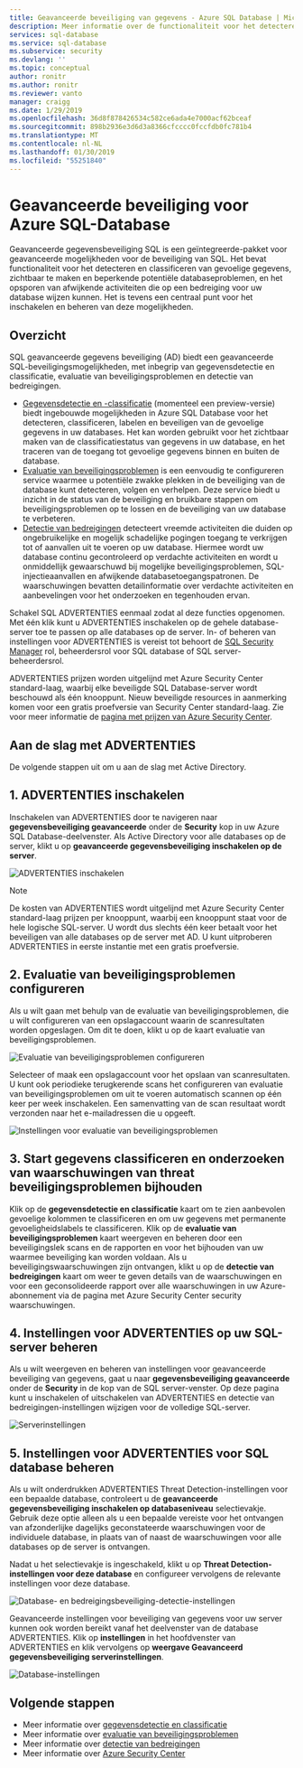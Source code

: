 ```yaml
---
title: Geavanceerde beveiliging van gegevens - Azure SQL Database | Microsoft Docs
description: Meer informatie over de functionaliteit voor het detecteren en classificeren van gevoelige gegevens, beheren van uw databaseproblemen en opsporen van afwijkende activiteiten die op een bedreiging voor uw Azure SQL database wijzen kunnen.
services: sql-database
ms.service: sql-database
ms.subservice: security
ms.devlang: ''
ms.topic: conceptual
author: ronitr
ms.author: ronitr
ms.reviewer: vanto
manager: craigg
ms.date: 1/29/2019
ms.openlocfilehash: 36d8f878426534c582ce6ada4e7000acf62bceaf
ms.sourcegitcommit: 898b2936e3d6d3a8366cfcccc0fccfdb0fc781b4
ms.translationtype: MT
ms.contentlocale: nl-NL
ms.lasthandoff: 01/30/2019
ms.locfileid: "55251840"
---
```

# <a name="advanced-data-security-for-azure-sql-database"></a>Geavanceerde beveiliging voor Azure SQL-Database

Geavanceerde gegevensbeveiliging SQL is een geïntegreerde-pakket voor geavanceerde mogelijkheden voor de beveiliging van SQL. Het bevat functionaliteit voor het detecteren en classificeren van gevoelige gegevens, zichtbaar te maken en beperkende potentiële databaseproblemen, en het opsporen van afwijkende activiteiten die op een bedreiging voor uw database wijzen kunnen. Het is tevens een centraal punt voor het inschakelen en beheren van deze mogelijkheden. 

## <a name="overview"></a>Overzicht

SQL geavanceerde gegevens beveiliging (AD) biedt een geavanceerde SQL-beveiligingsmogelijkheden, met inbegrip van gegevensdetectie en classificatie, evaluatie van beveiligingsproblemen en detectie van bedreigingen. 

- [Gegevensdetectie en -classificatie](sql-database-data-discovery-and-classification.md) (momenteel een preview-versie) biedt ingebouwde mogelijkheden in Azure SQL Database voor het detecteren, classificeren, labelen en beveiligen van de gevoelige gegevens in uw databases. Het kan worden gebruikt voor het zichtbaar maken van de classificatiestatus van gegevens in uw database, en het traceren van de toegang tot gevoelige gegevens binnen en buiten de database.
- [Evaluatie van beveiligingsproblemen](sql-vulnerability-assessment.md) is een eenvoudig te configureren service waarmee u potentiële zwakke plekken in de beveiliging van de database kunt detecteren, volgen en verhelpen. Deze service biedt u inzicht in de status van de beveiliging en bruikbare stappen om beveiligingsproblemen op te lossen en de beveiliging van uw database te verbeteren.
- [Detectie van bedreigingen](sql-database-threat-detection-overview.md) detecteert vreemde activiteiten die duiden op ongebruikelijke en mogelijk schadelijke pogingen toegang te verkrijgen tot of aanvallen uit te voeren op uw database. Hiermee wordt uw database continu gecontroleerd op verdachte activiteiten en wordt u onmiddellijk gewaarschuwd bij mogelijke beveiligingsproblemen, SQL-injectieaanvallen en afwijkende databasetoegangspatronen. De waarschuwingen bevatten detailinformatie over verdachte activiteiten en aanbevelingen voor het onderzoeken en tegenhouden ervan.

Schakel SQL ADVERTENTIES eenmaal zodat al deze functies opgenomen. Met één klik kunt u ADVERTENTIES inschakelen op de gehele database-server toe te passen op alle databases op de server. In- of beheren van instellingen voor ADVERTENTIES is vereist tot behoort de [SQL Security Manager](https://docs.microsoft.com/azure/role-based-access-control/built-in-roles#sql-security-manager) rol, beheerdersrol voor SQL database of SQL server-beheerdersrol. 

ADVERTENTIES prijzen worden uitgelijnd met Azure Security Center standard-laag, waarbij elke beveiligde SQL Database-server wordt beschouwd als één knooppunt. Nieuw beveiligde resources in aanmerking komen voor een gratis proefversie van Security Center standard-laag. Zie voor meer informatie de [pagina met prijzen van Azure Security Center](https://azure.microsoft.com/pricing/details/security-center/).


## <a name="getting-started-with-ads"></a>Aan de slag met ADVERTENTIES 
De volgende stappen uit om u aan de slag met Active Directory. 

## <a name="1-enable-ads"></a>1. ADVERTENTIES inschakelen

Inschakelen van ADVERTENTIES door te navigeren naar **gegevensbeveiliging geavanceerde** onder de **Security** kop in uw Azure SQL Database-deelvenster. Als Active Directory voor alle databases op de server, klikt u op **geavanceerde gegevensbeveiliging inschakelen op de server**.

![ADVERTENTIES inschakelen](./media/sql-advanced-protection/enable_atp.png) 

> [!NOTE]
> De kosten van ADVERTENTIES wordt uitgelijnd met Azure Security Center standard-laag prijzen per knooppunt, waarbij een knooppunt staat voor de hele logische SQL-server. U wordt dus slechts één keer betaalt voor het beveiligen van alle databases op de server met AD. U kunt uitproberen ADVERTENTIES in eerste instantie met een gratis proefversie.

## <a name="2-configure-vulnerability-assessment"></a>2. Evaluatie van beveiligingsproblemen configureren

Als u wilt gaan met behulp van de evaluatie van beveiligingsproblemen, die u wilt configureren van een opslagaccount waarin de scanresultaten worden opgeslagen. Om dit te doen, klikt u op de kaart evaluatie van beveiligingsproblemen.

![Evaluatie van beveiligingsproblemen configureren](./media/sql-advanced-protection/configure_va.png) 

Selecteer of maak een opslagaccount voor het opslaan van scanresultaten. U kunt ook periodieke terugkerende scans het configureren van evaluatie van beveiligingsproblemen om uit te voeren automatisch scannen op één keer per week inschakelen. Een samenvatting van de scan resultaat wordt verzonden naar het e-mailadressen die u opgeeft.

![Instellingen voor evaluatie van beveiligingsproblemen](./media/sql-advanced-protection/va_settings.png) 

## <a name="3-start-classifying-data-tracking-vulnerabilities-and-investigating-threat-alerts"></a>3. Start gegevens classificeren en onderzoeken van waarschuwingen van threat beveiligingsproblemen bijhouden

Klik op de **gegevensdetectie en classificatie** kaart om te zien aanbevolen gevoelige kolommen te classificeren en om uw gegevens met permanente gevoeligheidslabels te classificeren. Klik op de **evaluatie van beveiligingsproblemen** kaart weergeven en beheren door een beveiligingslek scans en de rapporten en voor het bijhouden van uw waarmee beveiliging kan worden voldaan. Als u beveiligingswaarschuwingen zijn ontvangen, klikt u op de **detectie van bedreigingen** kaart om weer te geven details van de waarschuwingen en voor een geconsolideerde rapport over alle waarschuwingen in uw Azure-abonnement via de pagina met Azure Security Center security waarschuwingen.

## <a name="4-manage-ads-settings-on-your-sql-server"></a>4. Instellingen voor ADVERTENTIES op uw SQL-server beheren

Als u wilt weergeven en beheren van instellingen voor geavanceerde beveiliging van gegevens, gaat u naar **gegevensbeveiliging geavanceerde** onder de **Security** in de kop van de SQL server-venster. Op deze pagina kunt u inschakelen of uitschakelen van ADVERTENTIES en detectie van bedreigingen-instellingen wijzigen voor de volledige SQL-server.

![Serverinstellingen](./media/sql-advanced-protection/server_settings.png) 

## <a name="5-manage-ads-settings-for-a-sql-database"></a>5. Instellingen voor ADVERTENTIES voor SQL database beheren

Als u wilt onderdrukken ADVERTENTIES Threat Detection-instellingen voor een bepaalde database, controleert u de **geavanceerde gegevensbeveiliging inschakelen op databaseniveau** selectievakje. Gebruik deze optie alleen als u een bepaalde vereiste voor het ontvangen van afzonderlijke dagelijks geconstateerde waarschuwingen voor de individuele database, in plaats van of naast de waarschuwingen voor alle databases op de server is ontvangen. 

Nadat u het selectievakje is ingeschakeld, klikt u op **Threat Detection-instellingen voor deze database** en configureer vervolgens de relevante instellingen voor deze database.

![Database- en bedreigingsbeveiliging-detectie-instellingen](./media/sql-advanced-protection/database_threat_detection_settings.png) 

Geavanceerde instellingen voor beveiliging van gegevens voor uw server kunnen ook worden bereikt vanaf het deelvenster van de database ADVERTENTIES. Klik op **instellingen** in het hoofdvenster van ADVERTENTIES en klik vervolgens op **weergave Geavanceerd gegevensbeveiliging serverinstellingen**. 

![Database-instellingen](./media/sql-advanced-protection/database_settings.png) 

## <a name="next-steps"></a>Volgende stappen 

- Meer informatie over [gegevensdetectie en classificatie](sql-database-data-discovery-and-classification.md) 
- Meer informatie over [evaluatie van beveiligingsproblemen](sql-vulnerability-assessment.md) 
- Meer informatie over [detectie van bedreigingen](sql-database-threat-detection.md)
- Meer informatie over [Azure Security Center](https://docs.microsoft.com/azure/security-center/security-center-intro)
